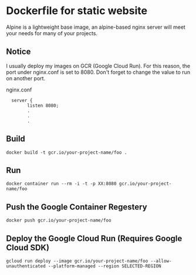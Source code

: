# Dockerfile for static website

Alpine is a lightweight base image, an alpine-based nginx server will meet your needs for many of your projects.

## Notice

I usually deploy my images on GCR (Google Cloud Run). For this reason, the port under nginx.conf is set to 8080. Don't forget to change the value to run on another port.
  

nginx.conf
```
  server {
        listen 8080;
        .
        .
        .
```

## Build
```
docker build -t gcr.io/your-project-name/foo .
```
## Run
```
docker container run --rm -i -t -p XX:8080 gcr.io/your-project-name/foo
```

## Push the Google Container Regestery
```
docker push gcr.io/your-project-name/foo
```
## Deploy the Google Cloud Run (Requires Google Cloud SDK)
```
gcloud run deploy --image gcr.io/your-project-name/foo --allow-unauthenticated --platform-managed --region SELECTED-REGION
```